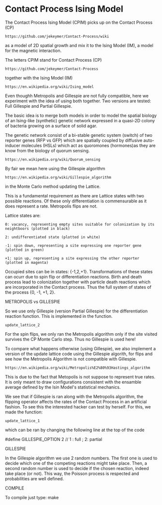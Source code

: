 
# Contact Process Ising Model
The Contact Process Ising Model (CPIM) picks up on the Contact Process (CP)

	https://github.com/jekeymer/Contact-Process/wiki 

as a model of 2D spatial growth and mix it to the Ising Model (IM), 
a model for the magnetic interaction.

The letters CPIM stand for Contact Process (CP)

	https://github.com/jekeymer/Contact-Process

together with the Ising Model (IM)

	https://en.wikipedia.org/wiki/Ising_model


Even thoughh Metropolis and Gillespie are not fully compatible, here we experiment with the idea of using both together. Two versions are tested: Full Gillespie and Partial Gillespie.

The basic idea is to merge both models in order to model the spatial biology of an Ising-like (synthetic) genetic network expressed in a quasi-2D colony of bacteria
growing on a surface of solid agar. 

The genetic network consist of a bi-stable genetic system (switch) of two
reporter genes (RFP vs GFP) which are spatially coupled by diffusive auto-inducer molecules (HSLs) which act as quoromones (hormones)as they are know from the biology of quorum sensing.

	https://en.wikipedia.org/wiki/Quorum_sensing


By fair we mean here using the Gillespie algorithm

	https://en.wikipedia.org/wiki/Gillespie_algorithm

in the Monte Carlo method updating the Lattice. 

This is a fundamental requirement as there are Lattice states with two possible reactions.
Of these only differentiation is commensurable as it does represent a rate. Metropolis flips are not.

Lattice states are: 

	0: vacancy, representing empty sites suitable for colonization by its neightboors (plotted in black) 

	2: undifferentiated state (plotted in white) 

	-1: spin down, representing a site expressing one reporter gene (plotted in green) 

	+1: spin up, representing a site expressing the other reporter (plotted in magenta)

Occupied sites can be in states: {-1,2,+1}. Transformations of these states can ocurr due to spin flip or differentiation reactions. Birth and death process lead to colonization together with particle death reactions which are incorporated in the Contact process. Thus the full system of states of the process {0, -1, +1, 2}.

METROPOLIS vs GILLESPIE

So we use only Gillespie (version Partial Gillespie) for the differentiation reaction function. This is implemented in the function.
	
	update_lattice_2

For the spin flips, we only ran the Metropolis algorithm only if the site visited survives the CP Monte Carlo step. Thus no Gillespie is used here!

To compare what happens otherwise (using Gillespie), we also implement a version of the update lattice code using the Gillespie algorith, for flips and see how the Metropolis Algorithm is not compatible with Gillespie. 

	https://en.wikipedia.org/wiki/Metropolis%E2%80%93Hastings_algorithm

This is due to the fact that Metopolis is not suppose to represent true rates. It is only meant to draw configurations consistent with the ensamble average defined by the Isin Model's statistical mechanics.

We see that if Gillespie is ran along with the Metropolis algorithm, the flipping operator affects the rates of the Contact Process in an artificial fashion. To see this the interested hacker can test by herself. For this, we made the function:

	update_lattice_1

which can be ran by changing the following line at the top of the code

#define GILLESPIE_OPTION 2 // 1 : full ; 2: partial

GILLESPIE

In the Gillespie algorithm we use 2 random numbers. The first one is used to decide which one of the competing reactions might take place. Then, a second random number is used to decide if the chosen reaction, indeed take place (or not). This way, the Poisson process is respected and probabilities are well defined.

COMPILE

To compile just type:
	  make
